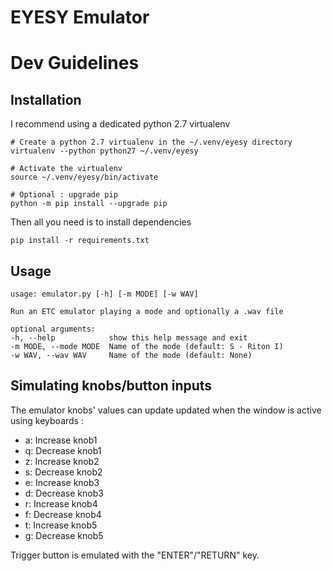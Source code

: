 EYESY Emulator
==

# Dev Guidelines
## Installation
I recommend using a dedicated python 2.7 virtualenv
```
# Create a python 2.7 virtualenv in the ~/.venv/eyesy directory 
virtualenv --python python27 ~/.venv/eyesy

# Activate the virtualenv
source ~/.venv/eyesy/bin/activate

# Optional : upgrade pip
python -m pip install --upgrade pip
```

Then all you need is to install dependencies
```
pip install -r requirements.txt
```

## Usage
```
usage: emulator.py [-h] [-m MODE] [-w WAV]

Run an ETC emulator playing a mode and optionally a .wav file

optional arguments:
-h, --help            show this help message and exit
-m MODE, --mode MODE  Name of the mode (default: S - Riton I)
-w WAV, --wav WAV     Name of the mode (default: None)
```

## Simulating knobs/button inputs
The emulator knobs' values can update updated when the window is active using keyboards :
- a: Increase knob1
- q: Decrease knob1
- z: Increase knob2
- s: Decrease knob2
- e: Increase knob3
- d: Decrease knob3
- r: Increase knob4
- f: Decrease knob4
- t: Increase knob5
- g: Decrease knob5

Trigger button is emulated with the "ENTER"/"RETURN" key.
